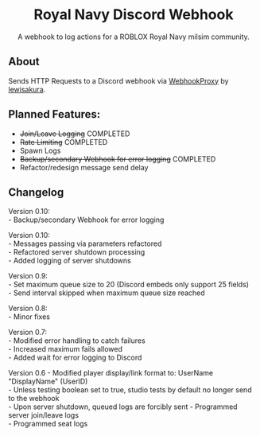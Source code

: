 <h1 align="center">
  Royal Navy Discord Webhook
</h1>

<div align="center">
  A webhook to log actions for a ROBLOX Royal Navy milsim community.
</div>

## About

Sends HTTP Requests to a Discord webhook via [WebhookProxy](https://webhook.lewisakura.moe/) by [lewisakura](https://lewisakura.moe/). 

## Planned Features:
<ul>
  <li><s>Join/Leave Logging</s> COMPLETED</li>
  <li><s>Rate Limiting</s> COMPLETED</li>
  <li>Spawn Logs</li>
  <li><s>Backup/secondary Webhook for error logging</s> COMPLETED</li>
  <li>Refactor/redesign message send delay</li>
</ul>

## Changelog

Version 0.10:  
\- Backup/secondary Webhook for error logging  

Version 0.10:  
\- Messages passing via parameters refactored  
\- Refactored server shutdown processing  
\- Added logging of server shutdowns

Version 0.9:  
\- Set maximum queue size to 20 (Discord embeds only support 25 fields)  
\- Send interval skipped when maximum queue size reached  

Version 0.8:  
\- Minor fixes  

Version 0.7:  
\- Modified error handling to catch failures  
\- Increased maximum fails allowed  
\- Added wait for error logging to Discord  

Version 0.6
\- Modified player display/link format to: UserName "DisplayName" (UserID)    
\- Unless testing boolean set to true, studio tests by default no longer send to the webhook  
\- Upon server shutdown, queued logs are forcibly sent
\- Programmed server join/leave logs  
\- Programmed seat logs  
